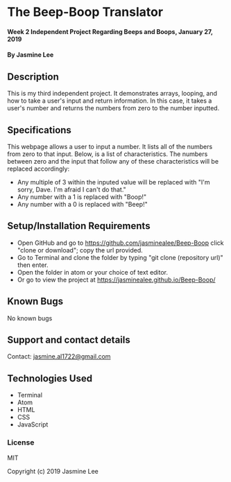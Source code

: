 # The Beep-Boop Translator

#### Week 2 Independent Project Regarding Beeps and Boops, January 27, 2019

#### By Jasmine Lee

## Description
  This is my third independent project. It demonstrates arrays, looping, and how to take a user's input and return information. In this case, it takes a user's number and returns the numbers from zero to the number inputted.

## Specifications
  This webpage allows a user to input a number. It lists all of the numbers from zero to that input. Below, is a list of characteristics. The numbers between zero and the input that follow any of these characteristics will be replaced accordingly:

  * Any multiple of 3 within the inputed value will be replaced with "I'm sorry, Dave. I'm afraid I can't do that."
  * Any number with a 1 is replaced with "Boop!"
  * Any number with a 0 is replaced with "Beep!"

## Setup/Installation Requirements

* Open GitHub and go to https://github.com/jasminealee/Beep-Boop click "clone or download"; copy the url provided.
* Go to Terminal and clone the folder by typing "git clone (repository url)" then enter.
* Open the folder in atom or your choice of text editor.
* Or go to view the project at https://jasminealee.github.io/Beep-Boop/

## Known Bugs
No known bugs


## Support and contact details

Contact: jasmine.al1722@gmail.com

## Technologies Used

* Terminal
* Atom
* HTML
* CSS
* JavaScript

### License

MIT

Copyright (c) 2019 Jasmine Lee
